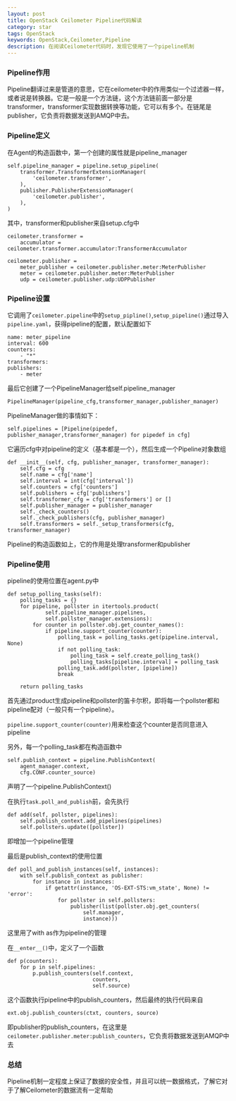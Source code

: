 ```yaml
---
layout: post
title: OpenStack Ceilometer Pipeline代码解读
category: star
tags: OpenStack
keywords: OpenStack,Ceilometer,Pipeline
description: 在阅读Ceilometer代码时，发现它使用了一个pipeline机制
---
```

### Pipeline作用
Pipeline翻译过来是管道的意思，它在ceilometer中的作用类似一个过滤器一样，或者说是转换器。它是一般是一个方法链，这个方法链前面一部分是transformer，transformer实现数据转换等功能，它可以有多个。在链尾是publisher，它负责将数据发送到AMQP中去。

### Pipeline定义
在Agent的构造函数中，第一个创建的属性就是pipeline_manager

    self.pipeline_manager = pipeline.setup_pipeline(
        transformer.TransformerExtensionManager(
            'ceilometer.transformer',
        ),
        publisher.PublisherExtensionManager(
            'ceilometer.publisher',
        ),
    )

其中，transformer和publisher来自setup.cfg中

    ceilometer.transformer =
        accumulator = ceilometer.transformer.accumulator:TransformerAccumulator

    ceilometer.publisher =
        meter_publisher = ceilometer.publisher.meter:MeterPublisher
        meter = ceilometer.publisher.meter:MeterPublisher
        udp = ceilometer.publisher.udp:UDPPublisher

### Pipeline设置
它调用了`ceilometer.pipeline`中的`setup_pipline()`,`setup_pipeline()`通过导入`pipeline.yaml`，获得pipeline的配置，默认配置如下

    name: meter_pipeline
    interval: 600
    counters:
        - "*"
    transformers:
    publishers:
        - meter

最后它创建了一个PipelineManager给self.pipeline_manager
    
    PipelineManager(pipeline_cfg,transformer_manager,publisher_manager)


PipelineManager做的事情如下：
    
    self.pipelines = [Pipeline(pipedef, publisher_manager,transformer_manager) for pipedef in cfg]

它遍历cfg中对pipeline的定义（基本都是一个），然后生成一个Pipeline对象数组

    def __init__(self, cfg, publisher_manager, transformer_manager):
        self.cfg = cfg
        self.name = cfg['name']
        self.interval = int(cfg['interval'])
        self.counters = cfg['counters']
        self.publishers = cfg['publishers']
        self.transformer_cfg = cfg['transformers'] or []
        self.publisher_manager = publisher_manager
        self._check_counters()
        self._check_publishers(cfg, publisher_manager)
        self.transformers = self._setup_transformers(cfg, transformer_manager)

Pipeline的构造函数如上，它的作用是处理transformer和publisher

### Pipeline使用
pipeline的使用位置在agent.py中

    def setup_polling_tasks(self):
        polling_tasks = {}
        for pipeline, pollster in itertools.product(
                self.pipeline_manager.pipelines,
                self.pollster_manager.extensions):
            for counter in pollster.obj.get_counter_names():
                if pipeline.support_counter(counter):
                    polling_task = polling_tasks.get(pipeline.interval, None)
                    if not polling_task:
                        polling_task = self.create_polling_task()
                        polling_tasks[pipeline.interval] = polling_task
                    polling_task.add(pollster, [pipeline])
                    break

        return polling_tasks

首先通过product生成pipeline和pollster的笛卡尔积，即将每一个pollster都和pipeline配对（一般只有一个pipeline）。

`pipeline.support_counter(counter)`用来检查这个counter是否同意进入pipeline

另外，每一个polling_task都在构造函数中

    self.publish_context = pipeline.PublishContext(
        agent_manager.context,
        cfg.CONF.counter_source)

声明了一个pipeline.PublishContext()

在执行`task.poll_and_publish`前，会先执行

    def add(self, pollster, pipelines):
        self.publish_context.add_pipelines(pipelines)
        self.pollsters.update([pollster])

即增加一个pipeline管理

最后是publish_context的使用位置

    def poll_and_publish_instances(self, instances):
        with self.publish_context as publisher:
            for instance in instances:
                if getattr(instance, 'OS-EXT-STS:vm_state', None) != 'error':
                    for pollster in self.pollsters:
                        publisher(list(pollster.obj.get_counters(
                            self.manager,
                            instance)))

这里用了with as作为pipeline的管理

在`__enter__()`中，定义了一个函数

    def p(counters):
        for p in self.pipelines:
            p.publish_counters(self.context,
                               counters,
                               self.source)

这个函数执行pipeline中的publish_counters，然后最终的执行代码来自

    ext.obj.publish_counters(ctxt, counters, source)

即publisher的publish_counters，在这里是`ceilometer.publisher.meter:publish_counters`，它负责将数据发送到AMQP中去

### 总结
Pipeline机制一定程度上保证了数据的安全性，并且可以统一数据格式，了解它对于了解Ceilometer的数据流有一定帮助